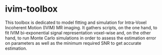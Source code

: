# ivim-toolbox
This toolbox is dedicated to model fitting and simulation for Intra-Voxel Incoherent Motion (IVIM) MR imaging. It gathers scripts, on the one hand, to fit IVIM bi-exponential signal representation voxel-wise and, on the other hand, to run Monte Carlo simulations in order to assess the estimation error on parameters as well as the minimum required SNR to get accurate estimation.
